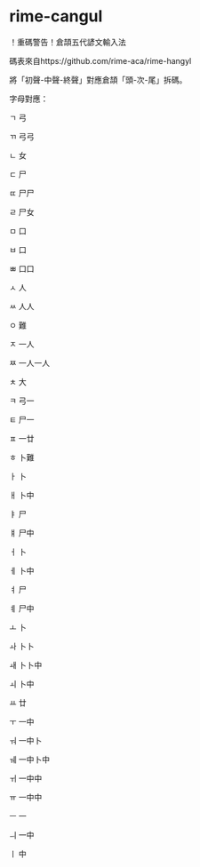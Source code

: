 # rime-cangul

！重碼警告！倉頡五代諺文輸入法

碼表來自https://github.com/rime-aca/rime-hangyl

將「初聲-中聲-終聲」對應倉頡「頭-次-尾」拆碼。

字母對應：

ㄱ	弓

ㄲ	弓弓

ㄴ	女

ㄷ	尸

ㄸ	尸尸

ㄹ	尸女

ㅁ	口

ㅂ	口

ㅃ	口口

ㅅ	人

ㅆ	人人

ㅇ	難

ㅈ	一人

ㅉ	一人一人

ㅊ	大

ㅋ	弓一

ㅌ	尸一

ㅍ	一廿

ㅎ	卜難

ㅏ	卜

ㅐ	卜中

ㅑ	尸

ㅒ	尸中

ㅓ	卜

ㅔ	卜中

ㅕ	尸

ㅖ	尸中

ㅗ	卜

ㅘ	卜卜

ㅙ	卜卜中

ㅚ	卜中

ㅛ	廿

ㅜ	一中

ㅝ	一中卜

ㅞ	一中卜中

ㅟ	一中中

ㅠ	一中中

ㅡ	一

ㅢ	一中

ㅣ	中
